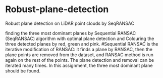 # Robust-plane-detection
Robust plane detection on LiDAR point clouds by SeqRANSAC

finding the three most dominant planes by Sequential RANSAC (SeqRANSAC) algorithm with optimal plane detection and Colouring the three detected planes by red, green and pink.
#Sequential RANSAC is the iterative modification of RANSAC:
it finds a plane by RANSAC, then the plane points are removed from the dataset, and RANSAC method is run again on the rest of the points. The plane detection and removal can be iterated many times. In this assignment, the three most dominant plane should be found. 
